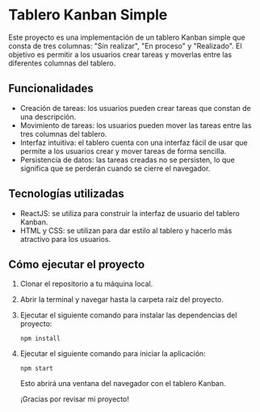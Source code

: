 # Tablero Kanban Simple

Este proyecto es una implementación de un tablero Kanban simple que consta de tres columnas: "Sin realizar", "En proceso" y "Realizado". El objetivo es permitir a los usuarios crear tareas y moverlas entre las diferentes columnas del tablero.

## Funcionalidades

- Creación de tareas: los usuarios pueden crear tareas que constan de una descripción.
- Movimiento de tareas: los usuarios pueden mover las tareas entre las tres columnas del tablero.
- Interfaz intuitiva: el tablero cuenta con una interfaz fácil de usar que permite a los usuarios crear y mover tareas de forma sencilla.
- Persistencia de datos: las tareas creadas no se persisten, lo que significa que se perderán cuando se cierre el navegador.

## Tecnologías utilizadas

- ReactJS: se utiliza para construir la interfaz de usuario del tablero Kanban.
- HTML y CSS: se utilizan para dar estilo al tablero y hacerlo más atractivo para los usuarios.

## Cómo ejecutar el proyecto

1. Clonar el repositorio a tu máquina local.
2. Abrir la terminal y navegar hasta la carpeta raíz del proyecto.
3. Ejecutar el siguiente comando para instalar las dependencias del proyecto:

   ```
   npm install
   ```

4. Ejecutar el siguiente comando para iniciar la aplicación:

   ```
   npm start
   ```

   Esto abrirá una ventana del navegador con el tablero Kanban.

   ¡Gracias por revisar mi proyecto!
